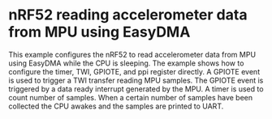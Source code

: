 # nRF52 reading accelerometer data from MPU using EasyDMA

This example configures the nRF52 to read accelerometer data from MPU using EasyDMA while the CPU is sleeping. The example shows how to configure the timer, TWI, GPIOTE, and ppi register directly. A GPIOTE event is used to trigger a TWI transfer reading MPU samples. The GPIOTE event is triggered by a data ready interrupt generated by the MPU. A timer is used to count number of samples. When a certain number of samples have been collected the CPU awakes and the samples are printed to UART.